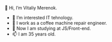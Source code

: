  👋 Hi, I’m Vitaliy Merenok.
- 👀 I’m interested IT tehnology.
- 🌱 I work as a coffee machine repair engineer.
- 💞️ Now I am studying at JS/Front-end.
- 📫 I am 35 years old.
